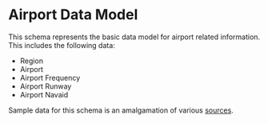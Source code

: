 # Airport Data Model

This schema represents the basic data model for airport related information.
This includes the following data:

- Region
- Airport
- Airport Frequency
- Airport Runway
- Airport Navaid

Sample data for this schema is an amalgamation of various [sources](SOURCES.md).
